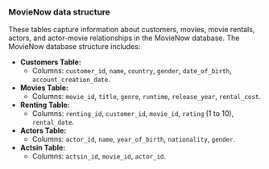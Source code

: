 ### MovieNow data structure
These tables capture information about customers, movies, movie rentals, actors, and actor-movie relationships in the MovieNow database. The MovieNow database structure includes:
- **Customers Table:**
  - Columns: `customer_id`, `name`, `country`, `gender`, `date_of_birth`, `account_creation_date`.
- **Movies Table:**
  - Columns: `movie_id`, `title`, `genre`, `runtime`, `release_year`, `rental_cost`.
- **Renting Table:**
  - Columns: `renting_id`, `customer_id`, `movie_id`, `rating` (1 to 10), `rental_date`.
- **Actors Table:**
  - Columns: `actor_id`, `name`, `year_of_birth`, `nationality`, `gender`.
- **Actsin Table:**
  - Columns: `actsin_id`, `movie_id`, `actor_id`.
